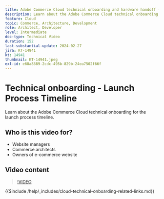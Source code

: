 ```yaml
---
title: Adobe Commerce Cloud technical onboarding and hardware handoff - Launch Process Timeline
description: Learn about the Adobe Commerce Cloud technical onboarding for the launch process timeline.
feature: Cloud
topic: Commerce, Architecture, Development
role: Architect, Developer
level: Intermediate
doc-type: Technical Video
duration: 152
last-substantial-update: 2024-02-27
jira: KT-14941
kt: 14941
thumbnail: KT-14941.jpeg
exl-id: e68a8389-2cdc-495b-829b-24ea7502f66f
---
```

# Technical onboarding - Launch Process Timeline

Learn about the Adobe Commerce Cloud technical onboarding for the launch process timeline.

## Who is this video for?

- Website managers
- Commerce architects
- Owners of e-commerce website

## Video content

>[!VIDEO](https://video.tv.adobe.com/v/3427586?learn=on)

{{$include /help/_includes/cloud-technical-onboarding-related-links.md}}
